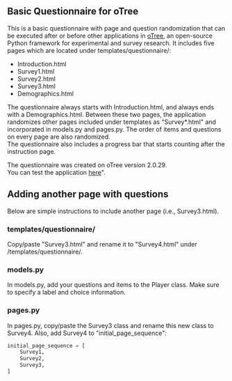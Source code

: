 ## Basic Questionnaire for oTree

This is a basic questionnaire with page and question randomization that can be executed after or before other applications in [oTree](http://www.otree.org/), an open-source Python framework for experimental and survey research.
It includes five pages which are located under templates/questionnaire/:

- Introduction.html
- Survey1.html
- Survey2.html
- Survey3.html
- Demographics.html

The questionnaire always starts with Introduction.html, and always ends with a Demographics.html.
Between these two pages, the application randomizes other pages included under templates as "Survey*.html" and incorporated in models.py and pages.py.
The order of items and questions on every page are also randomized.  
The questionnaire also includes a progress bar that starts counting after the instruction page.

The questionnaire was created on oTree version 2.0.29.  
You can test the application [here](https://otree-questionnaire.herokuapp.com/demo/Questionnaire/)".

## Adding another page with questions
Below are simple instructions to include another page (i.e., Survey3.html).

### templates/questionnaire/
Copy/paste "Survey3.html" and rename it to "Survey4.html" under /templates/questionnaire/.

### models.py
In models.py, add your questions and items to the Player class. Make sure to specify a label and choice information.

### pages.py
In pages.py, copy/paste the Survey3 class and rename this new class to Survey4.
Also, add Survey4 to "initial_page_sequence":
```python
initial_page_sequence = [
    Survey1,
    Survey2,
    Survey3,
]
```
